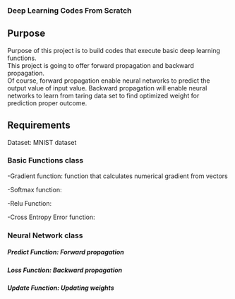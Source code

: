 <h3>Deep Learning  Codes From Scratch<h3>

## Purpose

Purpose of this project is to build codes that execute basic deep learning functions. <br>This project is going to offer forward propagation and backward propagation.<br>Of course, forward propagation enable neural networks to predict the output value of input value. Backward propagation will enable neural networks to learn from taring data set to find optimized weight for prediction proper outcome.

## Requirements

Dataset: MNIST dataset

### Basic Functions class

-Gradient function: function that calculates numerical gradient from vectors

-Softmax function:

-Relu Function: 

-Cross Entropy Error function:

### Neural Network class

##### Predict Function: Forward propagation 

##### Loss Function: Backward propagation

##### Update Function: Updating weights 